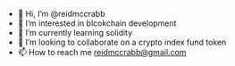 - 👋 Hi, I’m @reidmccrabb
- 👀 I’m interested in blcokchain development
- 🌱 I’m currently learning solidity
- 💞️ I’m looking to collaborate on a crypto index fund token
- 📫 How to reach me reidmccrabb@gmail.com

<!---
reidmccrabb/reidmccrabb is a ✨ special ✨ repository because its `README.md` (this file) appears on your GitHub profile.
You can click the Preview link to take a look at your changes.
--->
